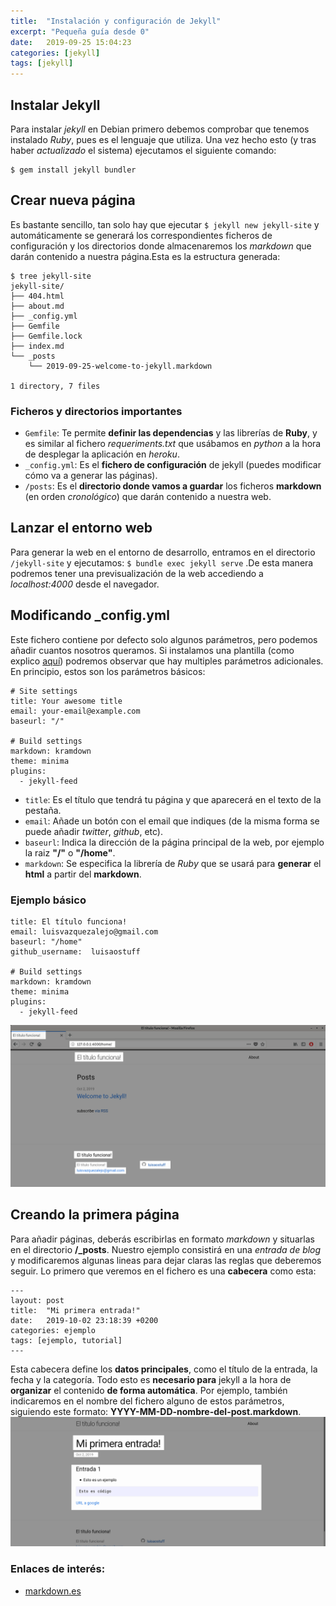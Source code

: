 ```yaml
---
title:  "Instalación y configuración de Jekyll"
excerpt: "Pequeña guía desde 0"
date:   2019-09-25 15:04:23
categories: [jekyll]
tags: [jekyll]
---
```


## Instalar Jekyll

Para instalar *jekyll* en Debian primero debemos comprobar que tenemos instalado *Ruby*, pues es el lenguaje que utiliza. Una vez hecho esto (y tras haber *actualizado* el sistema) ejecutamos el siguiente comando:
```
$ gem install jekyll bundler
```

## Crear nueva página

Es bastante sencillo, tan solo hay que ejecutar `$ jekyll new jekyll-site` y automáticamente se generará los correspondientes ficheros de configuración y los directorios donde almacenaremos los *markdown* que darán contenido a nuestra página.Esta es la estructura generada:
```
$ tree jekyll-site
jekyll-site/
├── 404.html
├── about.md
├── _config.yml
├── Gemfile
├── Gemfile.lock
├── index.md
└── _posts
    └── 2019-09-25-welcome-to-jekyll.markdown

1 directory, 7 files
```

### Ficheros y directorios importantes

* `Gemfile`: Te permite **definir las dependencias** y las librerías de **Ruby**, y es similar al fichero _requeriments.txt_ que usábamos en *python* a la hora de desplegar la aplicación en *heroku*.
* `_config.yml`: Es el **fichero de configuración** de jekyll (puedes modificar cómo va a generar las páginas).
* `/posts`: Es el **directorio donde vamos a guardar** los ficheros **markdown** (en orden _cronológico_) que darán contenido a nuestra web.

## Lanzar el entorno web


Para generar la web en el entorno de desarrollo, entramos en el directorio `/jekyll-site` y ejecutamos: `$ bundle exec jekyll serve` .De esta manera podremos tener una previsualización de la web accediendo a _localhost:4000_ desde el navegador.

## Modificando _config.yml

Este fichero contiene por defecto solo algunos parámetros, pero podemos añadir cuantos nosotros queramos. Si instalamos una plantilla (como explico [aquí](/2019/Como-instalar-una-plantilla-Jekyll/)) podremos observar que hay multiples parámetros adicionales. En principio, estos son los parámetros básicos:
```
# Site settings
title: Your awesome title
email: your-email@example.com
baseurl: "/"

# Build settings
markdown: kramdown
theme: minima
plugins:
  - jekyll-feed

```
* `title`: Es el título que tendrá tu página y que aparecerá en el texto de la pestaña.
* `email`: Añade un botón con el email que indiques (de la misma forma se puede añadir *twitter*, *github*, etc).
* `baseurl`: Indica la dirección de la página principal de la web, por ejemplo la raiz **"/"** o **"/home"**.
* `markdown`: Se especifica la librería de *Ruby* que se usará para **generar** el **html** a partir del **markdown**.

### Ejemplo básico

```
title: El título funciona!
email: luisvazquezalejo@gmail.com
baseurl: "/home"
github_username:  luisaostuff

# Build settings
markdown: kramdown
theme: minima
plugins:
  - jekyll-feed
```
<a href="/images/local-deploy.png"><img src="/images/local-deploy.png" /></a>

## Creando la primera página

Para añadir páginas, deberás escribirlas en formato *markdown* y situarlas en el directorio **/_posts**. Nuestro ejemplo consistirá en una *entrada de blog* y modificaremos algunas lineas para dejar claras las reglas que deberemos seguir.
Lo primero que veremos en el fichero es una **cabecera** como esta:
```
---
layout: post
title:  "Mi primera entrada!"
date:   2019-10-02 23:18:39 +0200
categories: ejemplo
tags: [ejemplo, tutorial]
---
```
Esta cabecera define los **datos principales**, como el título de la entrada, la fecha y la categoría. Todo esto es **necesario para** jekyll a la hora de **organizar** el contenido **de forma automática**. Por ejemplo, también indicaremos en el nombre del fichero alguno de estos parámetros, siguiendo este formato: **YYYY-MM-DD-nombre-del-post.markdown**.
<a href="/images/first-page.png"><img src="/images/first-page.png" /></a>

### Enlaces de interés:

* [markdown.es](https://markdown.es/) 
